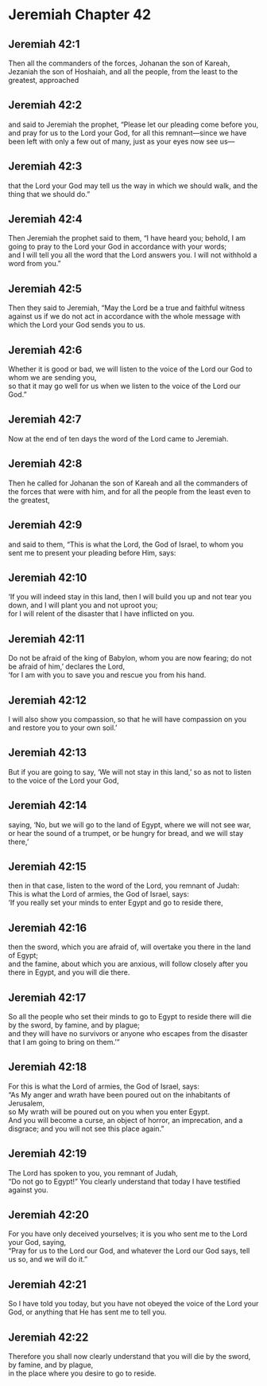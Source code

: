 # Jeremiah Chapter 42

## Jeremiah 42:1  
Then all the commanders of the forces, Johanan the son of Kareah, Jezaniah the son of Hoshaiah, and all the people, from the least to the greatest, approached

## Jeremiah 42:2  
and said to Jeremiah the prophet, “Please let our pleading come before you, and pray for us to the Lord your God, for all this remnant—since we have been left with only a few out of many, just as your eyes now see us—

## Jeremiah 42:3  
that the Lord your God may tell us the way in which we should walk, and the thing that we should do.”

## Jeremiah 42:4  
Then Jeremiah the prophet said to them, “I have heard you; behold, I am going to pray to the Lord your God in accordance with your words;  
and I will tell you all the word that the Lord answers you. I will not withhold a word from you.”

## Jeremiah 42:5  
Then they said to Jeremiah, “May the Lord be a true and faithful witness against us if we do not act in accordance with the whole message with which the Lord your God sends you to us.

## Jeremiah 42:6  
Whether it is good or bad, we will listen to the voice of the Lord our God to whom we are sending you,  
so that it may go well for us when we listen to the voice of the Lord our God.”

## Jeremiah 42:7  
Now at the end of ten days the word of the Lord came to Jeremiah.

## Jeremiah 42:8  
Then he called for Johanan the son of Kareah and all the commanders of the forces that were with him, and for all the people from the least even to the greatest,

## Jeremiah 42:9  
and said to them, “This is what the Lord, the God of Israel, to whom you sent me to present your pleading before Him, says:

## Jeremiah 42:10  
‘If you will indeed stay in this land, then I will build you up and not tear you down, and I will plant you and not uproot you;  
for I will relent of the disaster that I have inflicted on you.

## Jeremiah 42:11  
Do not be afraid of the king of Babylon, whom you are now fearing; do not be afraid of him,’ declares the Lord,  
‘for I am with you to save you and rescue you from his hand.

## Jeremiah 42:12  
I will also show you compassion, so that he will have compassion on you and restore you to your own soil.’

## Jeremiah 42:13  
But if you are going to say, ‘We will not stay in this land,’ so as not to listen to the voice of the Lord your God,

## Jeremiah 42:14  
saying, ‘No, but we will go to the land of Egypt, where we will not see war, or hear the sound of a trumpet, or be hungry for bread, and we will stay there,’

## Jeremiah 42:15  
then in that case, listen to the word of the Lord, you remnant of Judah:  
This is what the Lord of armies, the God of Israel, says:  
‘If you really set your minds to enter Egypt and go to reside there,

## Jeremiah 42:16  
then the sword, which you are afraid of, will overtake you there in the land of Egypt;  
and the famine, about which you are anxious, will follow closely after you there in Egypt, and you will die there.

## Jeremiah 42:17  
So all the people who set their minds to go to Egypt to reside there will die by the sword, by famine, and by plague;  
and they will have no survivors or anyone who escapes from the disaster that I am going to bring on them.’”

## Jeremiah 42:18  
For this is what the Lord of armies, the God of Israel, says:  
“As My anger and wrath have been poured out on the inhabitants of Jerusalem,  
so My wrath will be poured out on you when you enter Egypt.  
And you will become a curse, an object of horror, an imprecation, and a disgrace; and you will not see this place again.”

## Jeremiah 42:19  
The Lord has spoken to you, you remnant of Judah,  
“Do not go to Egypt!” You clearly understand that today I have testified against you.

## Jeremiah 42:20  
For you have only deceived yourselves; it is you who sent me to the Lord your God, saying,  
“Pray for us to the Lord our God, and whatever the Lord our God says, tell us so, and we will do it.”

## Jeremiah 42:21  
So I have told you today, but you have not obeyed the voice of the Lord your God, or anything that He has sent me to tell you.

## Jeremiah 42:22  
Therefore you shall now clearly understand that you will die by the sword, by famine, and by plague,  
in the place where you desire to go to reside.
